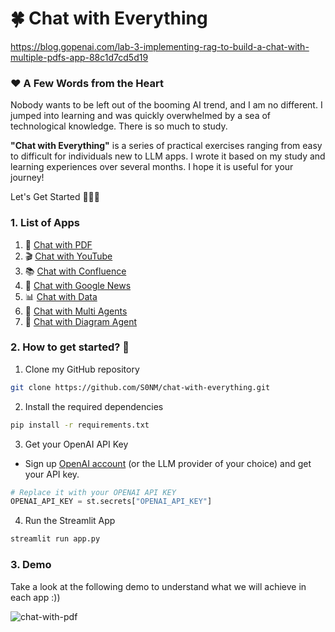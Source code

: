 # 🍀 Chat with Everything

https://blog.gopenai.com/lab-3-implementing-rag-to-build-a-chat-with-multiple-pdfs-app-88c1d7cd5d19

### ♥️ A Few Words from the Heart
Nobody wants to be left out of the booming AI trend, and I am no different. I jumped into learning and was quickly overwhelmed by a sea of technological knowledge. There is so much to study.

**"Chat with Everything"** is a series of practical exercises ranging from easy to difficult for individuals new to LLM apps. I wrote it based on my study and learning experiences over several months. I hope it is useful for your journey!

Let's Get Started 💪💪💪

### 1. List of Apps
1. 📗 [Chat with PDF](chat-with-pdf)
2. 🎬 [Chat with YouTube](chat-with-youtube)
3. 📚 [Chat with Confluence](chat-with-confluence) 
4. 📰 [Chat with Google News](chat-with-google-news)
5. 📊 [Chat with Data](chat-with-data)
6. 👯 [Chat with Multi Agents](chat-with-multi-agents)
7. 📐 [Chat with Diagram Agent](chat-with-diagram-agent)

### 2. How to get started?  🐌

1. Clone my GitHub repository

```bash
git clone https://github.com/S0NM/chat-with-everything.git
```
2. Install the required dependencies

```bash
pip install -r requirements.txt
```
3. Get your OpenAI API Key

- Sign up [OpenAI account](https://platform.openai.com/) (or the LLM provider of your choice) and get your API key.
```python
# Replace it with your OPENAI API KEY
OPENAI_API_KEY = st.secrets["OPENAI_API_KEY"]
```

4. Run the Streamlit App
```bash
streamlit run app.py
```

### 3. Demo

Take a look at the following demo to understand what we will achieve in each app :))

![chat-with-pdf](https://github.com/S0NM/chat-with-everything/blob/6cbc2a758b4b12d7e02f96fe38164440df1ef13c/gif/chat-with-pdf.gif)
